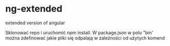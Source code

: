 # ng-extended
extended version of angular 

Sklonować repo i uruchomić npm install. W package.json w polu "bin' można zdefinować jakie pliki się odpalają w zależności od użytych komend
